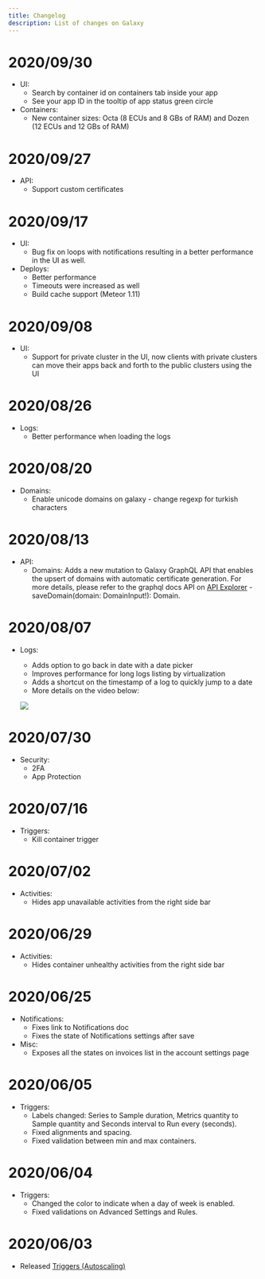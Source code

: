 ```yaml
---
title: Changelog
description: List of changes on Galaxy
---
```


# 2020/09/30

- UI:
  - Search by container id on containers tab inside your app
  - See your app ID in the tooltip of app status green circle
- Containers:
  - New container sizes: Octa (8 ECUs and 8 GBs of RAM) and Dozen (12 ECUs and 12 GBs of RAM)

# 2020/09/27

- API:
  - Support custom certificates

# 2020/09/17

- UI:
  - Bug fix on loops with notifications resulting in a better performance in the UI as well.
- Deploys:
  - Better performance
  - Timeouts were increased as well
  - Build cache support (Meteor 1.11)
  
# 2020/09/08

- UI:
  - Support for private cluster in the UI, now clients with private clusters can move their apps back and forth to the public clusters using the UI
  
# 2020/08/26

- Logs:
  - Better performance when loading the logs

# 2020/08/20

- Domains:
  - Enable unicode domains on galaxy - change regexp for turkish characters
  
# 2020/08/13

- API:
  - Domains: Adds a new mutation to Galaxy GraphQL API that enables the upsert of domains with automatic certificate generation. For more details, please refer to the graphql docs API on [API Explorer](https://us-east-1.api.meteor.com/explorer) - saveDomain(domain: DomainInput!): Domain. 

# 2020/08/07

- Logs:
  - Adds option to go back in date with a date picker
  - Improves performance for long logs listing by virtualization
  - Adds a shortcut on the timestamp of a log to quickly jump to a date
  - More details on the video below:
  
  [![](http://img.youtube.com/vi/WPYyHeWM21Q/0.jpg)](http://www.youtube.com/watch?v=WPYyHeWM21Q "")

# 2020/07/30

- Security:
  - 2FA
  - App Protection

# 2020/07/16

- Triggers:
  - Kill container trigger
  
# 2020/07/02

- Activities:
  - Hides app unavailable activities from the right side bar
  
# 2020/06/29

- Activities:
  - Hides container unhealthy activities from the right side bar
  
# 2020/06/25

- Notifications:
  - Fixes link to Notifications doc
  - Fixes the state of Notifications settings after save
- Misc:
  - Exposes all the states on invoices list in the account settings page


# 2020/06/05

- Triggers:
  - Labels changed: Series to Sample duration, Metrics quantity to Sample quantity and Seconds interval to Run every (seconds).
  - Fixed alignments and spacing.
  - Fixed validation between min and max containers.

# 2020/06/04

- Triggers:
  - Changed the color to indicate when a day of week is enabled.
  - Fixed validations on Advanced Settings and Rules.

# 2020/06/03

- Released [Triggers (Autoscaling)](./triggers.html)

